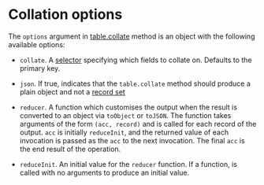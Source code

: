 # Collation options

The `options` argument in [table.collate](./table.md#collate) method is an object with the following available options:

* `collate`. A [selector](./selector.md) specifying which fields to collate on. Defaults to the primary key.

* `json`. If true, indicates that the `table.collate` method should produce a plain object and not a [record set](./record-set.md)

* `reducer`. A function which customises the output when the result is converted to an object via `toObject` or `toJSON`. The function
  takes arguments of the form `(acc, record)` and is called for each record of the output. `acc` is initially `reduceInit`, and the returned value
  of each invocation is passed as the `acc` to the next invocation. The final `acc` is the end result of the operation.

* `reduceInit`. An initial value for the `reducer` function. If a function, is called with no arguments to produce an initial value.

